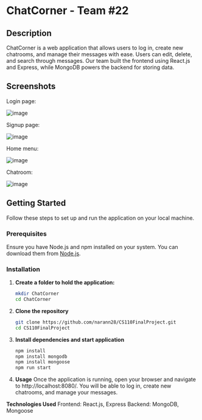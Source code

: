 # ChatCorner - Team #22

## Description

ChatCorner is a web application that allows users to log in, create new chatrooms, and manage their messages with ease. Users can edit, delete, and search through messages. Our team built the frontend using React.js and Express, while MongoDB powers the backend for storing data.

## Screenshots
Login page:

![image](https://github.com/narann28/CS110FinalProject/assets/83481452/8b51a6fc-40ef-41fe-a799-38210be54cae)

Signup page:

![image](https://github.com/narann28/CS110FinalProject/assets/83481452/44172111-916a-49ef-afe9-fa5cfc80a28f)

Home menu:

![image](https://github.com/narann28/CS110FinalProject/assets/83481452/5f2c50ca-0d7f-486e-ae8e-d82a9bef8510)

Chatroom:

![image](https://github.com/narann28/CS110FinalProject/assets/83481452/1b49b033-29b3-43f6-ba24-3feafd465f00)

## Getting Started

Follow these steps to set up and run the application on your local machine.

### Prerequisites

Ensure you have Node.js and npm installed on your system. You can download them from [Node.js](https://nodejs.org/).

### Installation

1. **Create a folder to hold the application:**

   ```sh
   mkdir ChatCorner
   cd ChatCorner

2. **Clone the repository**
   ```sh
   git clone https://github.com/narann28/CS110FinalProject.git
   cd CS110FinalProject

4. **Install dependencies and start application**
   ```sh
   npm install
   npm install mongodb
   npm install mongoose
   npm run start

6. **Usage**
Once the application is running, open your browser and navigate to http://localhost:8080/. You will be able to log in, create new chatrooms, and manage your messages.

**Technologies Used**
Frontend: React.js, Express
Backend: MongoDB, Mongoose





